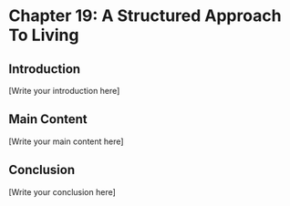 # Chapter 19: A Structured Approach To Living

## Introduction

[Write your introduction here]

## Main Content

[Write your main content here]

## Conclusion

[Write your conclusion here]